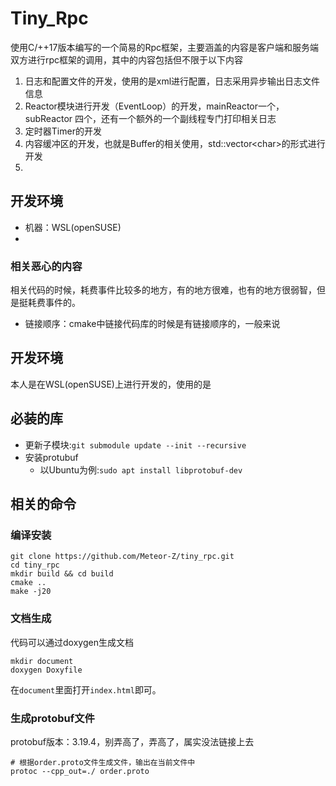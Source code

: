 # Tiny_Rpc

使用C/++17版本编写的一个简易的Rpc框架，主要涵盖的内容是客户端和服务端双方进行rpc框架的调用，其中的内容包括但不限于以下内容

1. 日志和配置文件的开发，使用的是xml进行配置，日志采用异步输出日志文件信息
2. Reactor模块进行开发（EventLoop）的开发，mainReactor一个，subReactor 四个，还有一个额外的一个副线程专门打印相关日志
3. 定时器Timer的开发
4. 内容缓冲区的开发，也就是Buffer的相关使用，std::vector&lt;char&gt;的形式进行开发
5. 

## 开发环境

- 机器：WSL(openSUSE)
- 

### 相关恶心的内容

相关代码的时候，耗费事件比较多的地方，有的地方很难，也有的地方很弱智，但是挺耗费事件的。

- 链接顺序：cmake中链接代码库的时候是有链接顺序的，一般来说

## 开发环境

本人是在WSL(openSUSE)上进行开发的，使用的是

## 必装的库

- 更新子模块:`git submodule update --init --recursive`
- 安装protubuf
  - 以Ubuntu为例:`sudo apt install libprotobuf-dev`

## 相关的命令

### 编译安装

```shell
git clone https://github.com/Meteor-Z/tiny_rpc.git
cd tiny_rpc 
mkdir build && cd build
cmake .. 
make -j20
```

### 文档生成

代码可以通过doxygen生成文档

```shell
mkdir document
doxygen Doxyfile
```

在`document`里面打开`index.html`即可。

### 生成protobuf文件

protobuf版本：3.19.4，别弄高了，弄高了，属实没法链接上去

```shell
# 根据order.proto文件生成文件，输出在当前文件中
protoc --cpp_out=./ order.proto 
```
